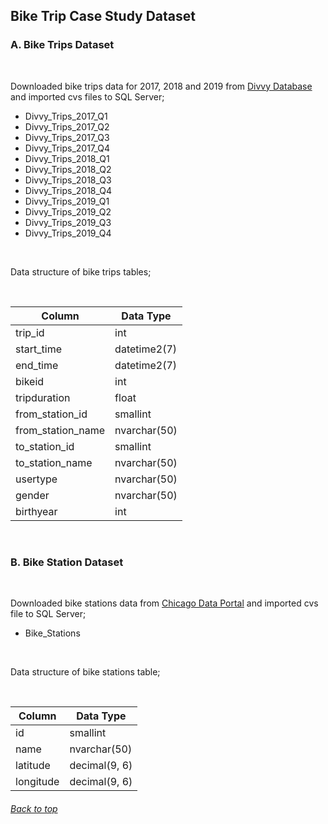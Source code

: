 ## Bike Trip Case Study Dataset

###  A.  Bike Trips Dataset

<br />

Downloaded bike trips data for 2017, 2018 and 2019 from [Divvy Database](https://divvy-tripdata.s3.amazonaws.com/index.html) and imported cvs files to SQL Server;

-  Divvy_Trips_2017_Q1
-  Divvy_Trips_2017_Q2
-  Divvy_Trips_2017_Q3
-  Divvy_Trips_2017_Q4
-  Divvy_Trips_2018_Q1
-  Divvy_Trips_2018_Q2
-  Divvy_Trips_2018_Q3
-  Divvy_Trips_2018_Q4
-  Divvy_Trips_2019_Q1
-  Divvy_Trips_2019_Q2
-  Divvy_Trips_2019_Q3
-  Divvy_Trips_2019_Q4

<br />

Data structure of bike trips tables;

<br />

|  Column             |  Data Type  |
|  ---                |  ---           |
|  trip_id            |  int           |
|  start_time         |  datetime2(7)  |
|  end_time           |  datetime2(7)  |
|  bikeid             |  int           |
|  tripduration       |  float         |
|  from_station_id    |  smallint      |
|  from_station_name  |  nvarchar(50)  |
|  to_station_id      |  smallint      |
|  to_station_name    |  nvarchar(50)  |
|  usertype           |  nvarchar(50)  |
|  gender             |  nvarchar(50)  |
|  birthyear          |  int           |

<br />

###  B.  Bike Station Dataset 

<br />

Downloaded bike stations data from [Chicago Data Portal](https://data.cityofchicago.org/Transportation/Divvy-Trips/fg6s-gzvg/about_data) and imported cvs file to SQL Server;

-  Bike_Stations

<br />

Data structure of bike stations table;

<br />

|  Column     |  Data Type      |
|  ---        |  ---            |
|  id         |  smallint       |
|  name       |  nvarchar(50)   |
|  latitude   |  decimal(9, 6)  |
|  longitude  |  decimal(9, 6)  |

###### [Back to top](#bike-trip-case-study-dataset)
